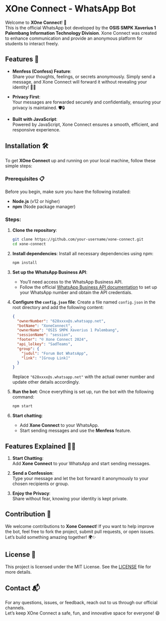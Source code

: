 # XOne Connect - WhatsApp Bot

Welcome to **XOne Connect**! 🚀  
This is the official WhatsApp bot developed by the **OSIS SMPK Xaverius 1 Palembang** **Information Technology Division**. Xone Connect was created to enhance communication and provide an anonymous platform for students to interact freely.


## Features 🌟

- **Menfess (Confess) Feature**:  
  Share your thoughts, feelings, or secrets anonymously. Simply send a message, and Xone Connect will forward it without revealing your identity! 🤫💬

- **Privacy First**:  
  Your messages are forwarded securely and confidentially, ensuring your privacy is maintained. 🛡️🔒

- **Built with JavaScript**:  
  Powered by JavaScript, Xone Connect ensures a smooth, efficient, and responsive experience.


## Installation 🛠️

To get **XOne Connect** up and running on your local machine, follow these simple steps:

### Prerequisites 📋

Before you begin, make sure you have the following installed:

- **Node.js** (v12 or higher)
- **npm** (Node package manager)

### Steps:

1. **Clone the repository**:
   ```bash
   git clone https://github.com/your-username/xone-connect.git
   cd xone-connect
   ```

2. **Install dependencies**:
   Install all necessary dependencies using npm:
   ```bash
   npm install
   ```

3. **Set up the WhatsApp Business API**:
   - You’ll need access to the WhatsApp Business API.
   - Follow the official [WhatsApp Business API documentation](https://developers.facebook.com/docs/whatsapp) to set up your WhatsApp number and obtain the API credentials.

4. **Configure the `config.json` file**:
   Create a file named `config.json` in the root directory and add the following content:

   ```json
   {
     "ownerNumber": "628xxxx@s.whatsapp.net",
     "botName": "XoneConnect",
     "ownerName": "OSIS SMPK Xaverius 1 Palembang",
     "sessionName": "session",
     "footer": "© Xone Connect 2024",
     "api_lolkey": "SadTeams",
     "group": {
       "judul": "Forum Bot WhatsApp",
       "link": "[Group Link]"
     }
   }
   ```

   Replace `"628xxxx@s.whatsapp.net"` with the actual owner number and update other details accordingly.

5. **Run the bot**:
   Once everything is set up, run the bot with the following command:
   ```bash
   npm start
   ```

6. **Start chatting**:
   - Add **Xone Connect** to your WhatsApp.
   - Start sending messages and use the **Menfess** feature.


## Features Explained 🧑‍💻

1. **Start Chatting**:  
   Add **Xone Connect** to your WhatsApp and start sending messages.
   
2. **Send a Confession**:  
   Type your message and let the bot forward it anonymously to your chosen recipients or group.

3. **Enjoy the Privacy**:  
   Share without fear, knowing your identity is kept private.


## Contribution 🤝

We welcome contributions to **Xone Connect**! If you want to help improve the bot, feel free to fork the project, submit pull requests, or open issues. Let’s build something amazing together! 🌍✨


## License 📜

This project is licensed under the MIT License. See the [LICENSE](LICENSE) file for more details.


## Contact 📬

For any questions, issues, or feedback, reach out to us through our official channels.  
Let’s keep XOne Connect a safe, fun, and innovative space for everyone! 😄
